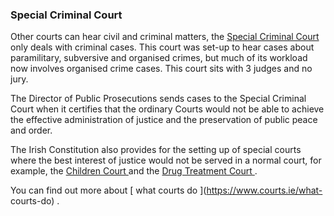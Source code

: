 ###  Special Criminal Court

Other courts can hear civil and criminal matters, the [ Special Criminal Court
](/en/justice/courts-system/special-criminal-court/) only deals with criminal
cases. This court was set-up to hear cases about paramilitary, subversive and
organised crimes, but much of its workload now involves organised crime cases.
This court sits with 3 judges and no jury.

The Director of Public Prosecutions sends cases to the Special Criminal Court
when it certifies that the ordinary Courts would not be able to achieve the
effective administration of justice and the preservation of public peace and
order.

The Irish Constitution also provides for the setting up of special courts
where the best interest of justice would not be served in a normal court, for
example, the [ Children Court ](/en/justice/courts-system/children-court/) and
the [ Drug Treatment Court ](https://www.courts.ie/drug-treatment-court) .

You can find out more about [ what courts do ](https://www.courts.ie/what-
courts-do) .
